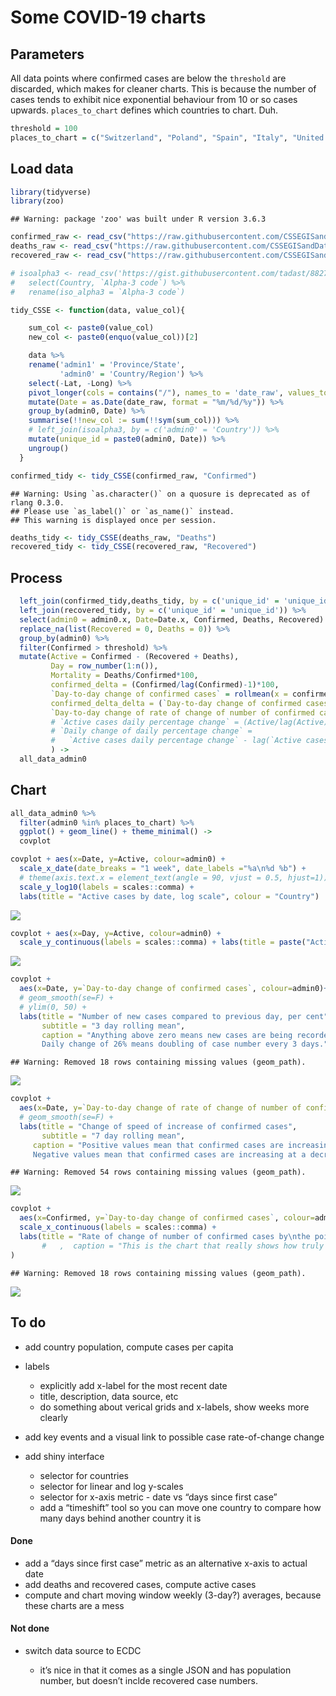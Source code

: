 Some COVID-19 charts
================

## Parameters

All data points where confirmed cases are below the `threshold` are
discarded, which makes for cleaner charts. This is because the number of
cases tends to exhibit nice exponential behaviour from 10 or so cases
upwards. `places_to_chart` defines which countries to chart. Duh.

``` r
threshold = 100
places_to_chart = c("Switzerland", "Poland", "Spain", "Italy", "United Kingdom", "US")
```

## Load data

``` r
library(tidyverse)
library(zoo)
```

    ## Warning: package 'zoo' was built under R version 3.6.3

``` r
confirmed_raw <- read_csv("https://raw.githubusercontent.com/CSSEGISandData/COVID-19/master/csse_covid_19_data/csse_covid_19_time_series/time_series_covid19_confirmed_global.csv")
deaths_raw <- read_csv("https://raw.githubusercontent.com/CSSEGISandData/COVID-19/master/csse_covid_19_data/csse_covid_19_time_series/time_series_covid19_deaths_global.csv")
recovered_raw <- read_csv("https://raw.githubusercontent.com/CSSEGISandData/COVID-19/master/csse_covid_19_data/csse_covid_19_time_series/time_series_covid19_recovered_global.csv")

# isoalpha3 <- read_csv('https://gist.githubusercontent.com/tadast/8827699/raw/7255fdfbf292c592b75cf5f7a19c16ea59735f74/countries_codes_and_coordinates.csv') %>%
#   select(Country, `Alpha-3 code`) %>%
#   rename(iso_alpha3 = `Alpha-3 code`)

tidy_CSSE <- function(data, value_col){

    sum_col <- paste0(value_col)
    new_col <- paste0(enquo(value_col))[2]

    data %>%
    rename('admin1' = 'Province/State',
           'admin0' = 'Country/Region') %>%
    select(-Lat, -Long) %>%
    pivot_longer(cols = contains("/"), names_to = 'date_raw', values_to = value_col) %>%
    mutate(Date = as.Date(date_raw, format = "%m/%d/%y")) %>%
    group_by(admin0, Date) %>%
    summarise(!!new_col := sum(!!sym(sum_col))) %>%
    # left_join(isoalpha3, by = c('admin0' = 'Country')) %>%
    mutate(unique_id = paste0(admin0, Date)) %>%
    ungroup()
  }

confirmed_tidy <- tidy_CSSE(confirmed_raw, "Confirmed")
```

    ## Warning: Using `as.character()` on a quosure is deprecated as of rlang 0.3.0.
    ## Please use `as_label()` or `as_name()` instead.
    ## This warning is displayed once per session.

``` r
deaths_tidy <- tidy_CSSE(deaths_raw, "Deaths")
recovered_tidy <- tidy_CSSE(recovered_raw, "Recovered")
```

## Process

``` r
  left_join(confirmed_tidy,deaths_tidy, by = c('unique_id' = 'unique_id')) %>%
  left_join(recovered_tidy, by = c('unique_id' = 'unique_id')) %>%
  select(admin0 = admin0.x, Date=Date.x, Confirmed, Deaths, Recovered) %>%
  replace_na(list(Recovered = 0, Deaths = 0)) %>%
  group_by(admin0) %>%
  filter(Confirmed > threshold) %>%
  mutate(Active = Confirmed - (Recovered + Deaths),
         Day = row_number(1:n()),
         Mortality = Deaths/Confirmed*100,
         confirmed_delta = (Confirmed/lag(Confirmed)-1)*100,
         `Day-to-day change of confirmed cases` = rollmean(x = confirmed_delta, k = 3, align = "right", fill = NA),
         confirmed_delta_delta = (`Day-to-day change of confirmed cases`/lag(`Day-to-day change of confirmed cases`)-1)*100,
         `Day-to-day change of rate of change of number of confirmed cases` = rollmean(x = confirmed_delta_delta, k = 6, align = "right", fill = NA),
         # `Active cases daily percentage change` = (Active/lag(Active)-1)*100,
         # `Daily change of daily percentage change` = 
         #   `Active cases daily percentage change` - lag(`Active cases daily percentage change`)
         ) ->
  all_data_admin0
```

## Chart

``` r
all_data_admin0 %>%
  filter(admin0 %in% places_to_chart) %>%
  ggplot() + geom_line() + theme_minimal() ->
  covplot

covplot + aes(x=Date, y=Active, colour=admin0) +
  scale_x_date(date_breaks = "1 week", date_labels ="%a\n%d %b") + 
  # theme(axis.text.x = element_text(angle = 90, vjust = 0.5, hjust=1))
  scale_y_log10(labels = scales::comma) + 
  labs(title = "Active cases by date, log scale", colour = "Country")
```

![](readme_files/figure-gfm/chart-1.png)<!-- -->

``` r
covplot + aes(x=Day, y=Active, colour=admin0) +
  scale_y_continuous(labels = scales::comma) + labs(title = paste("Active cases by day, since the day", threshold, "cases were first recorded"))
```

![](readme_files/figure-gfm/chart-2.png)<!-- -->

``` r
covplot + 
  aes(x=Date, y=`Day-to-day change of confirmed cases`, colour=admin0)+ 
  # geom_smooth(se=F) +
  # ylim(0, 50) +
  labs(title = "Number of new cases compared to previous day, per cent", 
       subtitle = "3 day rolling mean",
       caption = "Anything above zero means new cases are being recorded. 
       Daily change of 26% means doubling of case number every 3 days.")
```

    ## Warning: Removed 18 rows containing missing values (geom_path).

![](readme_files/figure-gfm/chart-3.png)<!-- -->

``` r
covplot + 
  aes(x=Date, y=`Day-to-day change of rate of change of number of confirmed cases`, colour=admin0) + 
  # geom_smooth(se=F) + 
  labs(title = "Change of speed of increase of confirmed cases", 
       subtitle = "7 day rolling mean",
     caption = "Positive values mean that confirmed cases are increasing at an increasing rate. 
     Negative values mean that confirmed cases are increasing at a decreasing rate.")
```

    ## Warning: Removed 54 rows containing missing values (geom_path).

![](readme_files/figure-gfm/chart-4.png)<!-- -->

``` r
covplot + 
  aes(x=Confirmed, y=`Day-to-day change of confirmed cases`, colour=admin0) +
  scale_x_continuous(labels = scales::comma) + 
  labs(title = "Rate of change of number of confirmed cases by\nthe point in the pandemic in which each country is"
       #   ,  caption = "This is the chart that really shows how truly screwed the US is."
)
```

    ## Warning: Removed 18 rows containing missing values (geom_path).

![](readme_files/figure-gfm/chart-5.png)<!-- -->

## To do

  - add country population, compute cases per capita

  - labels
    
      - explicitly add x-label for the most recent date
      - title, description, data source, etc
      - do something about verical grids and x-labels, show weeks more
        clearly

  - add key events and a visual link to possible case rate-of-change
    change

  - add shiny interface
    
      - selector for countries
      - selector for linear and log y-scales
      - selector for x-axis metric - date vs “days since first case”
      - add a “timeshift” tool so you can move one country to compare
        how many days behind another country it is

#### Done

  - add a “days since first case” metric as an alternative x-axis to
    actual date
  - add deaths and recovered cases, compute active cases
  - compute and chart moving window weekly (3-day?) averages, because
    these charts are a mess

#### Not done

  - switch data source to ECDC
    
      - it’s nice in that it comes as a single JSON and has population
        number, but doesn’t inclde recovered case numbers.

